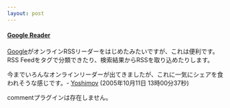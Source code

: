 ```yaml
---
layout: post
---
```

<h4><a href="http://www.google.com/reader/">Google Reader</a></h4>
<p><a href="http://www.google.co.jp/">Google</a>がオンラインRSSリーダーをはじめたみたいですが、これは便利です。RSS Feedをタグで分類できたり、検索結果からRSSを取り込めたりします。</p>
<p>今までいろんなオンラインリーダーが出てきましたが、これに一気にシェアを食われそうな感じです。- <a href="/?page=Yoshimov" class="wikipage">Yoshimov</a> (2005年10月11日 13時00分37秒)</p>
<p><span class="error">commentプラグインは存在しません。</span> </p>
